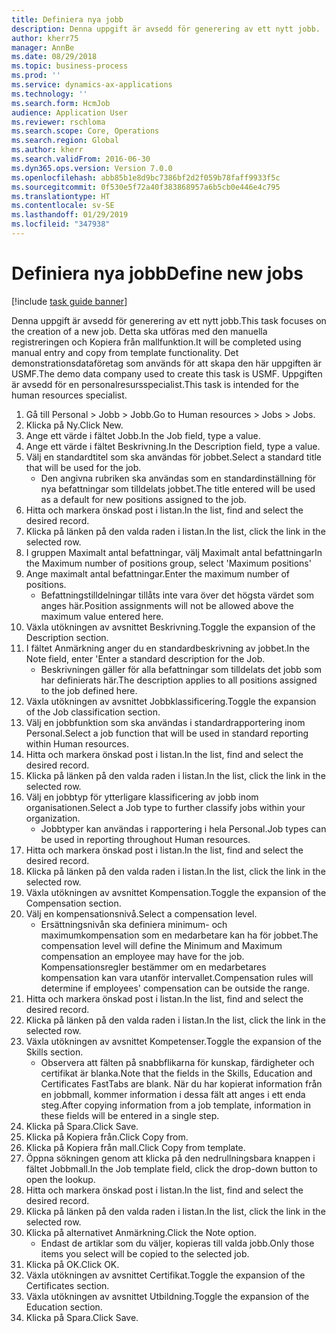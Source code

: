 ```yaml
---
title: Definiera nya jobb
description: Denna uppgift är avsedd för generering av ett nytt jobb.
author: kherr75
manager: AnnBe
ms.date: 08/29/2018
ms.topic: business-process
ms.prod: ''
ms.service: dynamics-ax-applications
ms.technology: ''
ms.search.form: HcmJob
audience: Application User
ms.reviewer: rschloma
ms.search.scope: Core, Operations
ms.search.region: Global
ms.author: kherr
ms.search.validFrom: 2016-06-30
ms.dyn365.ops.version: Version 7.0.0
ms.openlocfilehash: abb85b1e8d9bc7386bf2d2f059b78faff9933f5c
ms.sourcegitcommit: 0f530e5f72a40f383868957a6b5cb0e446e4c795
ms.translationtype: HT
ms.contentlocale: sv-SE
ms.lasthandoff: 01/29/2019
ms.locfileid: "347938"
---
```

# <a name="define-new-jobs"></a><span data-ttu-id="374b2-103">Definiera nya jobb</span><span class="sxs-lookup"><span data-stu-id="374b2-103">Define new jobs</span></span>

[!include [task guide banner](../../includes/task-guide-banner.md)]

<span data-ttu-id="374b2-104">Denna uppgift är avsedd för generering av ett nytt jobb.</span><span class="sxs-lookup"><span data-stu-id="374b2-104">This task focuses on the creation of a new job.</span></span> <span data-ttu-id="374b2-105">Detta ska utföras med den manuella registreringen och Kopiera från mallfunktion.</span><span class="sxs-lookup"><span data-stu-id="374b2-105">It will be completed using manual entry and copy from template functionality.</span></span> <span data-ttu-id="374b2-106">Det demonstrationsdataföretag som används för att skapa den här uppgiften är USMF.</span><span class="sxs-lookup"><span data-stu-id="374b2-106">The demo data company used to create this task is USMF.</span></span> <span data-ttu-id="374b2-107">Uppgiften är avsedd för en personalresursspecialist.</span><span class="sxs-lookup"><span data-stu-id="374b2-107">This task is intended for the human resources specialist.</span></span>

1. <span data-ttu-id="374b2-108">Gå till Personal > Jobb > Jobb.</span><span class="sxs-lookup"><span data-stu-id="374b2-108">Go to Human resources > Jobs > Jobs.</span></span>
2. <span data-ttu-id="374b2-109">Klicka på Ny.</span><span class="sxs-lookup"><span data-stu-id="374b2-109">Click New.</span></span>
3. <span data-ttu-id="374b2-110">Ange ett värde i fältet Jobb.</span><span class="sxs-lookup"><span data-stu-id="374b2-110">In the Job field, type a value.</span></span>
4. <span data-ttu-id="374b2-111">Ange ett värde i fältet Beskrivning.</span><span class="sxs-lookup"><span data-stu-id="374b2-111">In the Description field, type a value.</span></span>
5. <span data-ttu-id="374b2-112">Välj en standardtitel som ska användas för jobbet.</span><span class="sxs-lookup"><span data-stu-id="374b2-112">Select a standard title that will be used for the job.</span></span> 
    * <span data-ttu-id="374b2-113">Den angivna rubriken ska användas som en standardinställning för nya befattningar som tilldelats jobbet.</span><span class="sxs-lookup"><span data-stu-id="374b2-113">The title entered will be used as a default for new positions assigned to the job.</span></span>  
6. <span data-ttu-id="374b2-114">Hitta och markera önskad post i listan.</span><span class="sxs-lookup"><span data-stu-id="374b2-114">In the list, find and select the desired record.</span></span>
7. <span data-ttu-id="374b2-115">Klicka på länken på den valda raden i listan.</span><span class="sxs-lookup"><span data-stu-id="374b2-115">In the list, click the link in the selected row.</span></span>
8. <span data-ttu-id="374b2-116">I gruppen Maximalt antal befattningar, välj Maximalt antal befattningar</span><span class="sxs-lookup"><span data-stu-id="374b2-116">In the Maximum number of positions group, select 'Maximum positions'</span></span>
9. <span data-ttu-id="374b2-117">Ange maximalt antal befattningar.</span><span class="sxs-lookup"><span data-stu-id="374b2-117">Enter the maximum number of positions.</span></span> 
    * <span data-ttu-id="374b2-118">Befattningstilldelningar tillåts inte vara över det högsta värdet som anges här.</span><span class="sxs-lookup"><span data-stu-id="374b2-118">Position assignments will not be allowed above the maximum value entered here.</span></span>  
10. <span data-ttu-id="374b2-119">Växla utökningen av avsnittet Beskrivning.</span><span class="sxs-lookup"><span data-stu-id="374b2-119">Toggle the expansion of the Description section.</span></span>
11. <span data-ttu-id="374b2-120">I fältet Anmärkning anger du en standardbeskrivning av jobbet.</span><span class="sxs-lookup"><span data-stu-id="374b2-120">In the Note field, enter 'Enter a standard description for the Job.</span></span>
    * <span data-ttu-id="374b2-121">Beskrivningen gäller för alla befattningar som tilldelats det jobb som har definierats här.</span><span class="sxs-lookup"><span data-stu-id="374b2-121">The description applies to all positions assigned to the job defined here.</span></span>  
12. <span data-ttu-id="374b2-122">Växla utökningen av avsnittet Jobbklassificering.</span><span class="sxs-lookup"><span data-stu-id="374b2-122">Toggle the expansion of the Job classification section.</span></span>
13. <span data-ttu-id="374b2-123">Välj en jobbfunktion som ska användas i standardrapportering inom Personal.</span><span class="sxs-lookup"><span data-stu-id="374b2-123">Select a job function that will be used in standard reporting within Human resources.</span></span>
14. <span data-ttu-id="374b2-124">Hitta och markera önskad post i listan.</span><span class="sxs-lookup"><span data-stu-id="374b2-124">In the list, find and select the desired record.</span></span>
15. <span data-ttu-id="374b2-125">Klicka på länken på den valda raden i listan.</span><span class="sxs-lookup"><span data-stu-id="374b2-125">In the list, click the link in the selected row.</span></span>
16. <span data-ttu-id="374b2-126">Välj en jobbtyp för ytterligare klassificering av jobb inom organisationen.</span><span class="sxs-lookup"><span data-stu-id="374b2-126">Select a Job type to further classify jobs within your organization.</span></span> 
    * <span data-ttu-id="374b2-127">Jobbtyper kan användas i rapportering i hela Personal.</span><span class="sxs-lookup"><span data-stu-id="374b2-127">Job types can be used in reporting throughout Human resources.</span></span>  
17. <span data-ttu-id="374b2-128">Hitta och markera önskad post i listan.</span><span class="sxs-lookup"><span data-stu-id="374b2-128">In the list, find and select the desired record.</span></span>
18. <span data-ttu-id="374b2-129">Klicka på länken på den valda raden i listan.</span><span class="sxs-lookup"><span data-stu-id="374b2-129">In the list, click the link in the selected row.</span></span>
19. <span data-ttu-id="374b2-130">Växla utökningen av avsnittet Kompensation.</span><span class="sxs-lookup"><span data-stu-id="374b2-130">Toggle the expansion of the Compensation section.</span></span>
20. <span data-ttu-id="374b2-131">Välj en kompensationsnivå.</span><span class="sxs-lookup"><span data-stu-id="374b2-131">Select a compensation level.</span></span>
    * <span data-ttu-id="374b2-132">Ersättningsnivån ska definiera minimum- och maximumkompensation som en medarbetare kan ha för jobbet.</span><span class="sxs-lookup"><span data-stu-id="374b2-132">The compensation level will define the Minimum and Maximum compensation an employee may have for the job.</span></span> <span data-ttu-id="374b2-133">Kompensationsregler bestämmer om en medarbetares kompensation kan vara utanför intervallet.</span><span class="sxs-lookup"><span data-stu-id="374b2-133">Compensation rules will determine if employees' compensation can be outside the range.</span></span>  
21. <span data-ttu-id="374b2-134">Hitta och markera önskad post i listan.</span><span class="sxs-lookup"><span data-stu-id="374b2-134">In the list, find and select the desired record.</span></span>
22. <span data-ttu-id="374b2-135">Klicka på länken på den valda raden i listan.</span><span class="sxs-lookup"><span data-stu-id="374b2-135">In the list, click the link in the selected row.</span></span>
23. <span data-ttu-id="374b2-136">Växla utökningen av avsnittet Kompetenser.</span><span class="sxs-lookup"><span data-stu-id="374b2-136">Toggle the expansion of the Skills section.</span></span>
    * <span data-ttu-id="374b2-137">Observera att fälten på snabbflikarna för kunskap, färdigheter och certifikat är blanka.</span><span class="sxs-lookup"><span data-stu-id="374b2-137">Note that the fields in the Skills, Education and Certificates FastTabs are blank.</span></span> <span data-ttu-id="374b2-138">När du har kopierat information från en jobbmall, kommer information i dessa fält att anges i ett enda steg.</span><span class="sxs-lookup"><span data-stu-id="374b2-138">After copying information from a job template, information in these fields will be entered in a single step.</span></span>   
24. <span data-ttu-id="374b2-139">Klicka på Spara.</span><span class="sxs-lookup"><span data-stu-id="374b2-139">Click Save.</span></span>
25. <span data-ttu-id="374b2-140">Klicka på Kopiera från.</span><span class="sxs-lookup"><span data-stu-id="374b2-140">Click Copy from.</span></span>
26. <span data-ttu-id="374b2-141">Klicka på Kopiera från mall.</span><span class="sxs-lookup"><span data-stu-id="374b2-141">Click Copy from template.</span></span>
27. <span data-ttu-id="374b2-142">Öppna sökningen genom att klicka på den nedrullningsbara knappen i fältet Jobbmall.</span><span class="sxs-lookup"><span data-stu-id="374b2-142">In the Job template field, click the drop-down button to open the lookup.</span></span>
28. <span data-ttu-id="374b2-143">Hitta och markera önskad post i listan.</span><span class="sxs-lookup"><span data-stu-id="374b2-143">In the list, find and select the desired record.</span></span>
29. <span data-ttu-id="374b2-144">Klicka på länken på den valda raden i listan.</span><span class="sxs-lookup"><span data-stu-id="374b2-144">In the list, click the link in the selected row.</span></span>
30. <span data-ttu-id="374b2-145">Klicka på alternativet Anmärkning.</span><span class="sxs-lookup"><span data-stu-id="374b2-145">Click the Note option.</span></span>
    * <span data-ttu-id="374b2-146">Endast de artiklar som du väljer, kopieras till valda jobb.</span><span class="sxs-lookup"><span data-stu-id="374b2-146">Only those items you select will be copied to the selected job.</span></span>    
31. <span data-ttu-id="374b2-147">Klicka på OK.</span><span class="sxs-lookup"><span data-stu-id="374b2-147">Click OK.</span></span>
32. <span data-ttu-id="374b2-148">Växla utökningen av avsnittet Certifikat.</span><span class="sxs-lookup"><span data-stu-id="374b2-148">Toggle the expansion of the Certificates section.</span></span>
33. <span data-ttu-id="374b2-149">Växla utökningen av avsnittet Utbildning.</span><span class="sxs-lookup"><span data-stu-id="374b2-149">Toggle the expansion of the Education section.</span></span>
34. <span data-ttu-id="374b2-150">Klicka på Spara.</span><span class="sxs-lookup"><span data-stu-id="374b2-150">Click Save.</span></span>

